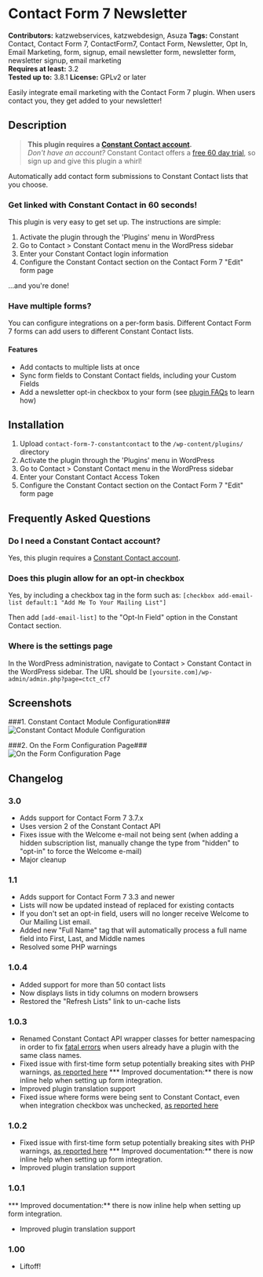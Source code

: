 # Contact Form 7 Newsletter #
**Contributors:** katzwebservices, katzwebdesign, Asuza
**Tags:** Constant Contact, Contact Form 7, ContactForm7, Contact Form, Newsletter, Opt In, Email Marketing, form, signup, email newsletter form, newsletter form, newsletter signup, email marketing  
**Requires at least:** 3.2  
**Tested up to:** 3.8.1
**License:** GPLv2 or later

Easily integrate email marketing with the Contact Form 7 plugin. When users contact you, they get added to your newsletter!

## Description ##

> __This plugin requires a <a href="http://wordpress.constantcontact.com" title="Sign up for a free Constant Contact trial" rel="nofollow">Constant Contact account</a>.__ <br />*Don't have an account?* Constant Contact offers a <a href="https://wordpress.constantcontact.com/email-marketing/signup.jsp" rel="nofollow">free 60 day trial</a>, so sign up and give this plugin a whirl!

Automatically add contact form submissions to Constant Contact lists that you choose.

### Get linked with Constant Contact in 60 seconds!
This plugin is very easy to get set up. The instructions are simple: 

1. Activate the plugin through the 'Plugins' menu in WordPress
1. Go to Contact > Constant Contact menu in the WordPress sidebar
1. Enter your Constant Contact login information
1. Configure the Constant Contact section on the Contact Form 7 "Edit" form page

...and you're done!

### Have multiple forms? 
You can configure integrations on a per-form basis. Different Contact Form 7 forms can add users to different Constant Contact lists.

#### Features
* Add contacts to multiple lists at once
* Sync form fields to Constant Contact fields, including your Custom Fields
* Add a newsletter opt-in checkbox to your form (see <a href="http://wordpress.org/extend/plugins/contact-form-7-newsletter/faq/">plugin FAQs</a> to learn how)

## Installation ##

1. Upload `contact-form-7-constantcontact` to the `/wp-content/plugins/` directory
1. Activate the plugin through the 'Plugins' menu in WordPress
1. Go to Contact > Constant Contact menu in the WordPress sidebar
1. Enter your Constant Contact Access Token
1. Configure the Constant Contact section on the Contact Form 7 "Edit" form page

## Frequently Asked Questions ##

### Do I need a Constant Contact account? ###
Yes, this plugin requires a <a href="http://wordpress.constantcontact.com/features/signup.jsp" title="Sign up for Constant Contact" rel="nofollow">Constant Contact account</a>.

### Does this plugin allow for an opt-in checkbox ###

Yes, by including a checkbox tag in the form such as:
`[checkbox add-email-list default:1 "Add Me To Your Mailing List"]`

Then add `[add-email-list]` to the "Opt-In Field" option in the Constant Contact section.

### Where is the settings page ###

In the WordPress administration, navigate to Contact > Constant Contact in the WordPress sidebar. The URL should be `[yoursite.com]/wp-admin/admin.php?page=ctct_cf7`

## Screenshots ##

###1. Constant Contact Module Configuration###
![Constant Contact Module Configuration](http://s.wordpress.org/extend/plugins/contact-form-7-newsletter/screenshot-1.jpg)

###2. On the Form Configuration Page###
![On the Form Configuration Page](http://s.wordpress.org/extend/plugins/contact-form-7-newsletter/screenshot-2.jpg)


## Changelog ##

### 3.0 ###
* Adds support for Contact Form 7 3.7.x
* Uses version 2 of the Constant Contact API
* Fixes issue with the Welcome e-mail not being sent (when adding a hidden subscription list, manually change the type from "hidden" to "opt-in" to force the Welcome e-mail)
* Major cleanup

### 1.1 ###
* Adds support for Contact Form 7 3.3 and newer
* Lists will now be updated instead of replaced for existing contacts
* If you don't set an opt-in field, users will no longer receive Welcome to Our Mailing List email.
* Added new "Full Name" tag that will automatically process a full name field into First, Last, and Middle names
* Resolved some PHP warnings

### 1.0.4 ###
* Added support for more than 50 contact lists
* Now displays lists in tidy columns on modern browsers
* Restored the "Refresh Lists" link to un-cache lists

### 1.0.3 ###
* Renamed Constant Contact API wrapper classes for better namespacing in order to fix <a href="http://wordpress.org/support/topic/plugin-contact-form-7-constant-contact-fatal-error-when-activating">fatal errors</a> when users already have a plugin with the same class names.
* Fixed issue with first-time form setup potentially breaking sites with PHP warnings, <a href="http://wordpress.org/support/topic/plugin-contact-form-7-constant-contact-plugin-doesnt-work-with-php-version-5310">as reported here</a>
*** Improved documentation:** there is now inline help when setting up form integration.  
* Improved plugin translation support
* Fixed issue where forms were being sent to Constant Contact, even when integration checkbox was unchecked, <a href="http://wordpress.org/support/topic/plugin-contact-form-7-constant-contact-all-forms-are-connected-to-constant-contact">as reported here</a>

### 1.0.2 ###
* Fixed issue with first-time form setup potentially breaking sites with PHP warnings, <a href="http://wordpress.org/support/topic/plugin-contact-form-7-constant-contact-plugin-doesnt-work-with-php-version-5310">as reported here</a>
*** Improved documentation:** there is now inline help when setting up form integration.  
* Improved plugin translation support

### 1.0.1 ###
*** Improved documentation:** there is now inline help when setting up form integration.  
* Improved plugin translation support

### 1.00 ###
* Liftoff!